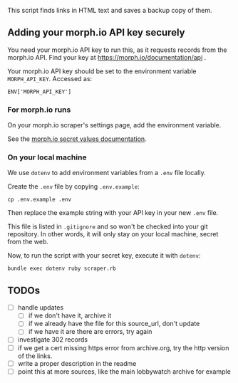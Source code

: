 This script finds links in HTML text and saves a backup copy of them.

## Adding your morph.io API key securely

You need your morph.io API key to run this, as it requests records from the morph.io API. 
Find your key at https://morph.io/documentation/api .

Your morph.io API key should be set to the environment variable `MORPH_API_KEY`.
Accessed as:

```
ENV['MORPH_API_KEY']
```

### For morph.io runs

On your morph.io scraper's settings page, add the environment variable.

See the [morph.io secret values documentation](https://morph.io/documentation/secret_values).

### On your local machine

We use `dotenv` to add environment variables from a `.env` file locally.

Create the `.env` file by copying `.env.example`:

```
cp .env.example .env
```

Then replace the example string with your API key in your new `.env` file.

This file is listed in `.gitignore` and so won't be checked into your git
repository. In other words, it will only stay on your local machine, secret from
the web.

Now, to run the script with your secret key, execute it with `dotenv`:

```
bundle exec dotenv ruby scraper.rb
```

## TODOs

* [ ] handle updates
  * [ ] if we don't have it, archive it
  * [ ] if we already have the file for this source_url, don't update
  * [ ] if we have it are there are errors, try again
* [ ] investigate 302 records
* [ ] if we get a cert missing https error from archive.org, try the http
    version of the links.
* [ ] write a proper description in the readme
* [ ] point this at more sources, like the main lobbywatch archive for example
